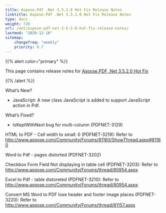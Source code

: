 ```yaml
---
title: Aspose.Pdf .Net 3.5.2.0 Hot Fix Release Notes
linktitle: Aspose.Pdf .Net 3.5.2.0 Hot Fix Release Notes
type: docs
weight: 720
url: /net/aspose-pdf-net-3-5-2-0-hot-fix-release-notes/
lastmod: "2020-12-16"
sitemap:
    changefreq: "weekly"
    priority: 0.7
---
```


{{% alert color="primary" %}} 

This page contains release notes for [Aspose.PDF .Net 3.5.2.0 Hot Fix](http://www.aspose.com/downloads/pdf/net/new-releases/aspose.pdf-.net-3.5.2.0-hot-fix/)

{{% /alert %}} 

What’s New? 

- JavaScript: A new class JavaScript is 
  added to support JavaScript action in Pdf. 

What’s Fixed? 

- IsKeptWithNext bug for multi-column (PDFNET-3129) 

HTML to PDF - Cell width to small: 0 (PDFNET-3219): Refer 
to <http://www.aspose.com/Community/Forums/81160/ShowThread.aspx#81160>

Word to Pdf - pages distorted (PDFNET-3202)

Checkbox Form Field Not displaying in table cell (PDFNET-3203):
Refer to 
<http://www.aspose.com/Community/Forums/thread/80954.aspx>

Excel to Pdf - table distoreted (PDFNET-3210):
Refer to 
<http://www.aspose.com/Community/Forums/thread/80954.aspx>

Convert MS Word to PDF lose header and footer image places (PDFNET-3220):
Refer to 
<http://www.aspose.com/Community/Forums/thread/81157.aspx>
